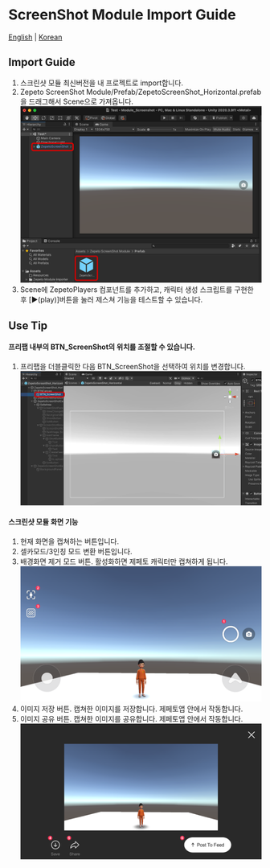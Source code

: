 # ScreenShot Module Import Guide

[English](./README.md) | [Korean](./README_KR.md)

## Import Guide
1. 스크린샷 모듈 최신버전을 내 프로젝트로 import합니다.
2. Zepeto ScreenShot Module/Prefab/ZepetoScreenShot_Horizontal.prefab을 드래그해서 Scene으로 가져옵니다.   
        <img width="700" alt="image" src="./Image/GuideImage1.png">     
3. Scene에 ZepetoPlayers 컴포넌트를 추가하고, 캐릭터 생성 스크립트를 구현한 후 [▶︎(play)]버튼을 눌러 제스쳐 기능을 테스트할 수 있습니다. 

## Use Tip
#### 프리팹 내부의 BTN_ScreenShot의 위치를 조절할 수 있습니다. 
1. 프리팹을 더블클릭한 다음 BTN_ScreenShot을 선택하여 위치를 변경합니다.   
        <img width="700" alt="image" src="./Image/GuideImage2.png">   
#### 스크린샷 모듈 화면 기능
1. 현재 화면을 캡쳐하는 버튼입니다.
2. 셀카모드/3인칭 모드 변환 버튼입니다.
3. 배경화면 제거 모드 버튼. 활성화하면 제페토 캐릭터만 캡쳐하게 됩니다.   
        <img width="700" alt="image" src="./Image/GuideImage3.png">   
4. 이미지 저장 버튼. 캡쳐한 이미지를 저장합니다. 제페토앱 안에서 작동합니다.
5. 이미지 공유 버튼. 캡쳐한 이미지를 공유합니다. 제페토앱 안에서 작동합니다.   
        <img width="700" alt="image" src="./Image/GuideImage4.png">   
